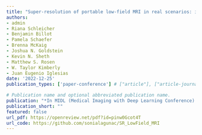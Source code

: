 ```yaml
---
title: "Super-resolution of portable low-field MRI in real scenarios: integration with denoising and domain adaptation"
authors:
- admin
- Riana Schleicher
- Benjamin Billot
- Pamela Schaefer
- Brenna McKaig
- Joshua N. Goldstein
- Kevin N. Sheth
- Matthew S. Rosen
- W. Taylor Kimberly
- Juan Eugenio Iglesias
date: '2022-12-25'
publication_types: ['paper-conference'] # ["article"], ["article-journal"] or ['paper-conference']

# Publication name and optional abbreviated publication name.
publication: "*In MIDL (Medical Imaging with Deep Learning Conference) 2022*"
publication_short: ""
featured: false
url_pdf: https://openreview.net/pdf?id=pinw0Gcot4T
url_code: https://github.com/sonialagunac/SR_LowField_MRI
---
```

